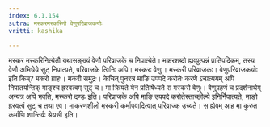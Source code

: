 ```yaml
---
index: 6.1.154
sutra: मस्करमस्करिणौ वेणुपरिव्राजकयोः
vritti: kashika

---
```

मस्कर मस्करिनित्येतौ यथासङ्ख्यं वेणौ परिव्राजके च निपात्येते। मकरशब्दो ह्यव्युत्पन्नं प्रातिपदिकम्, तस्य वेणौ अभिधेये सुट् निपात्यते, परिव्राजके त्विनिः अपि। मस्करः वेणुः। मस्करी परिव्राजकः। वेणुपरिव्राजकयोः इति किम्? मकरो ग्राहः। मकरी समुद्रः। केचित् पुनरत्र माङि उपपदे करोतेः करणे ऽच्प्रत्ययम् अपि निपातयन्तिक् माङ्श्च ह्रस्वत्वम् सुट् च। मा क्रियते येन प्रतिषिध्यते स मस्करो वेणुः। वेणुग्रहणं च प्रदर्शनार्थम् अन्यत्र अपि भवति, मस्करो दण्डः इति। परिव्राजके अपि माङि उपपदे करोतेस्ताच्छील्ये इनिर्निपात्यते, माङो ह्रस्वत्वं सुट् च तथा एव। माकरणशीलो मस्करी कर्मापवादित्वात् परिव्राज्क उच्यते। स ह्येवम् आह मा कुरुत कर्माणि शान्तिर्वः श्रेयसी इति।